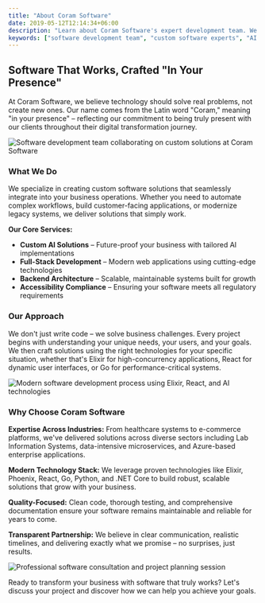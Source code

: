 ```yaml
---
title: "About Coram Software"
date: 2019-05-12T12:14:34+06:00
description: "Learn about Coram Software's expert development team. We create custom software solutions, AI implementations, and modern web applications for businesses across California and nationwide."
keywords: ["software development team", "custom software experts", "AI implementation", "web development company California", "Elixir experts", "React developers"]
---
```


## Software That Works, Crafted "In Your Presence"

At Coram Software, we believe technology should solve real problems, not create new ones. Our name comes from the Latin word "Coram," meaning "in your presence" – reflecting our commitment to being truly present with our clients throughout their digital transformation journey.

![Software development team collaborating on custom solutions at Coram Software](/images/about/team-collaboration.jpg "Expert software development team working together")

### What We Do

We specialize in creating custom software solutions that seamlessly integrate into your business operations. Whether you need to automate complex workflows, build customer-facing applications, or modernize legacy systems, we deliver solutions that simply work.

**Our Core Services:**
- **Custom AI Solutions** – Future-proof your business with tailored AI implementations
- **Full-Stack Development** – Modern web applications using cutting-edge technologies
- **Backend Architecture** – Scalable, maintainable systems built for growth
- **Accessibility Compliance** – Ensuring your software meets all regulatory requirements

### Our Approach

We don't just write code – we solve business challenges. Every project begins with understanding your unique needs, your users, and your goals. We then craft solutions using the right technologies for your specific situation, whether that's Elixir for high-concurrency applications, React for dynamic user interfaces, or Go for performance-critical systems.

![Modern software development process using Elixir, React, and AI technologies](/images/about/development-process.jpg "Advanced development methodologies and technology stack")

### Why Choose Coram Software

**Expertise Across Industries:** From healthcare systems to e-commerce platforms, we've delivered solutions across diverse sectors including Lab Information Systems, data-intensive microservices, and Azure-based enterprise applications.

**Modern Technology Stack:** We leverage proven technologies like Elixir, Phoenix, React, Go, Python, and .NET Core to build robust, scalable solutions that grow with your business.

**Quality-Focused:** Clean code, thorough testing, and comprehensive documentation ensure your software remains maintainable and reliable for years to come.

**Transparent Partnership:** We believe in clear communication, realistic timelines, and delivering exactly what we promise – no surprises, just results.

![Professional software consultation and project planning session](/images/about/consultation.jpg "Client consultation for custom software development projects")

Ready to transform your business with software that truly works? Let's discuss your project and discover how we can help you achieve your goals.
